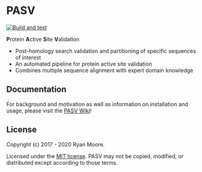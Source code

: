 # PASV

[![Build and test](https://github.com/mooreryan/pasv/actions/workflows/build_and_test.yml/badge.svg)](https://github.com/mooreryan/pasv/actions/workflows/build_and_test.yml)

**P**rotein **A**ctive **S**ite **V**alidation

- Post-homology search validation and partitioning of specific sequences of interest
- An automated pipeline for protein active site validation
- Combines multiple sequence alignment with expert domain knowledge

## Documentation

For background and motivation as well as information on installation and usage, please visit the [PASV Wiki](https://github.com/mooreryan/pasv/wiki/)!

## License

Copyright (c) 2017 - 2020 Ryan Moore.

Licensed under the [MIT license](http://opensource.org/licenses/MIT).  PASV may not be copied, modified, or distributed except according to those terms.
